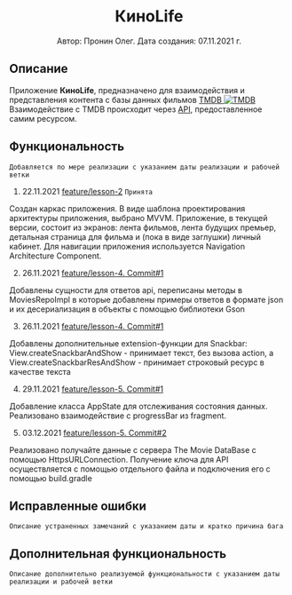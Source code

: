<h1 align="center">КиноLife</h1>

<p align="center"> Автор: Пронин Олег. Дата создания: 07.11.2021 г.</p>

## Описание
Приложение **КиноLife**, предназначено для взаимодействия и представления контента с базы данных фильмов [TMDB ![TMDB](https://www.themoviedb.org/assets/2/favicon-16x16-b362d267873ce9c5a39f686a11fe67fec2a72ed25fa8396c11b71aa43c938b11.png)](https://www.themoviedb.org/about)
Взаимодействие с TMDB происходит через [API](https://developers.themoviedb.org/3/getting-started/introduction), предоставленное самим ресурсом.
## Функциональность
`Добавляется по мере реализации с указанием даты реализации и рабочей ветки`

1. 22.11.2021 [feature/lesson-2](https://github.com/Oleg-Pronin/MovieLife/pull/1) `Принята`

Создан каркас приложения. В виде шаблона проектирования архитектуры приложения, выбрано MVVM. Приложение, в текущей версии, состоит из экранов: лента фильмов, лента будущих премьер, детальная страница для фильма и (пока в виде заглушки) личный кабинет. Для навигации приложения используется Navigation Architecture Component.

2. 26.11.2021 [feature/lesson-4. Commit#1](https://github.com/Oleg-Pronin/MovieLife/pull/3/commits/594508b7963da47e55babc69d8b53b00a8e5d0f8)

Добавлены сущности для ответов api, переписаны методы в MoviesRepoImpl в которые добавлены примеры ответов в формате json и их десериализация в объекты с помощью библиотеки Gson

3. 26.11.2021 [feature/lesson-4. Commit#1](https://github.com/Oleg-Pronin/MovieLife/pull/3/commits/dd8017b20189f7e94586c178183c016c6fbfc82b)

Добавлены дополнительные extension-функции для Snackbar: View.createSnackbarAndShow - принимает текст, без вызова action, а View.createSnackbarResAndShow - принимает строковый ресурс в качестве текста

4. 29.11.2021 [feature/lesson-5. Commit#1](https://github.com/Oleg-Pronin/MovieLife/pull/4/commits/c2076bb0d29fdaeb9b38cc61cf6d0a33cedf2c37)

Добавление класса AppState для отслеживания состояния данных. Реализовано взаимодействие с progressBar из fragment.

5. 03.12.2021 [feature/lesson-5. Commit#2](https://github.com/Oleg-Pronin/MovieLife/pull/4/commits/75f35a4733ca12055b6feae59fcd9a6689910333)

Реализовано получайте данные с сервера The Movie DataBase с помощью HttpsURLConnection. Получение ключа для API осуществляется с помощью отдельного файла и подключения его с помощью build.gradle

## Исправленные ошибки
`Описание устраненных замечаний с указанием даты и кратко причина бага`

## Дополнительная функциональность
`Описание дополнительно реализуемой функциональности с указанием даты реализации и рабочей ветки`
